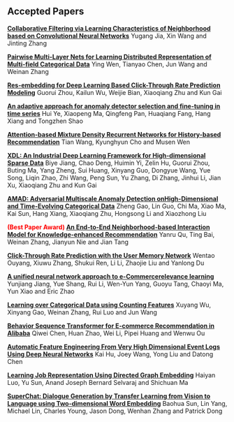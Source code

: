 ## Accepted Papers

**[Collaborative Filtering via Learning Characteristics of Neighborhood based on Convolutional Neural Networks](assets/pdf/a1-jia.pdf)** Yugang Jia, Xin Wang and Jinting Zhang
  
**[Pairwise Multi-Layer Nets for Learning Distributed Representation of Multi-field Categorical Data](assets/pdf/a2-wen.pdf)**	Ying Wen, Tianyao Chen, Jun Wang and Weinan Zhang

**[Res-embedding for Deep Learning Based Click-Through Rate Prediction Modeling](assets/pdf/a3-zhou.pdf)**	Guorui Zhou, Kailun Wu, Weijie Bian, Xiaoqiang Zhu and Kun Gai

**[An adaptive approach for anomaly detector selection and fine-tuning in time series](assets/pdf/a4-ye.pdf)**	Hui Ye, Xiaopeng Ma, Qingfeng Pan, Huaqiang Fang, Hang Xiang and Tongzhen Shao

**[Attention-based Mixture Density Recurrent Networks for History-based Recommendation](assets/pdf/a5-wang.pdf)**	Tian Wang, Kyunghyun Cho and Musen Wen

**[XDL: An Industrial Deep Learning Framework for High-dimensional Sparse Data](assets/pdf/a6-jiang.pdf)**	Biye Jiang, Chao Deng, Huimin Yi, Zelin Hu, Guorui Zhou, Buting Ma, Yang Zheng, Sui Huang, Xinyang Guo, Dongyue Wang, Yue Song, Liqin Zhao, Zhi Wang, Peng Sun, Yu Zhang, Di Zhang, Jinhui Li, Jian Xu, Xiaoqiang Zhu and Kun Gai

**[AMAD: Adversarial Multiscale Anomaly Detection onHigh-Dimensional and Time-Evolving Categorical Data](assets/pdf/a7-gao.pdf)**	Zheng Gao, Lin Guo, Chi Ma, Xiao Ma, Kai Sun, Hang Xiang, Xiaoqiang Zhu, Hongsong Li and Xiaozhong Liu

<b style="color:red">(Best Paper Award) </b> **[An End-to-End Neighborhood-based Interaction Model for Knowledge-enhanced Recommendation](assets/pdf/a8-qu.pdf)**	Yanru Qu, Ting Bai, Weinan Zhang, Jianyun Nie and Jian Tang

**[Click-Through Rate Prediction with the User Memory Network](assets/pdf/a9-ouyang.pdf)**	Wentao Ouyang, Xiuwu Zhang, Shukui Ren, Li Li, Zhaojie Liu and Yanlong Du

**[A unified neural network approach to e-Commercerelevance learning](assets/pdf/a10-jiang.pdf)**	Yunjiang Jiang, Yue Shang, Rui Li, Wen-Yun Yang, Guoyu Tang, Chaoyi Ma, Yun Xiao and Eric Zhao

**[Learning over Categorical Data using Counting Features](assets/pdf/a11-wu.pdf)**	Xuyang Wu, Xinyang Gao, Weinan Zhang, Rui Luo and Jun Wang

**[Behavior Sequence Transformer for E-commerce Recommendation in Alibaba](assets/pdf/a12-chen.pdf)**	Qiwei Chen, Huan Zhao, Wei Li, Pipei Huang and Wenwu Ou

**[Automatic Feature Engineering From Very High Dimensional Event Logs Using Deep Neural Networks](assets/pdf/a13-hu.pdf)**	Kai Hu, Joey Wang, Yong Liu and Datong Chen

**[Learning Job Representation Using Directed Graph Embedding](assets/pdf/a14-luo.pdf)**	Haiyan Luo, Yu Sun, Anand Joseph Bernard Selvaraj and Shichuan Ma

**[SuperChat: Dialogue Generation by Transfer Learning from Vision to Language using Two-dimensional Word Embedding](assets/pdf/a15-sun.pdf)**	Baohua Sun, Lin Yang, Michael Lin, Charles Young, Jason Dong, Wenhan Zhang and Patrick Dong


